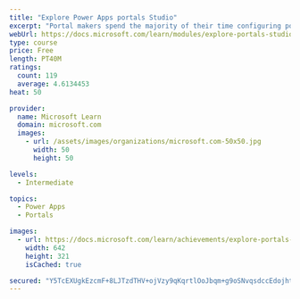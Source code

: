 ```yaml
---
title: "Explore Power Apps portals Studio"
excerpt: "Portal makers spend the majority of their time configuring portals by using Microsoft Power Apps portals Studio. It is important that portal makers have a full understanding of the capabilities and also the limitations of using portals Studio. This module will focus on understanding and using Power Apps portals Studio to create and customize portal websites. Power Apps portals Studio allows makers to add and configure webpages, layout components, static content, custom CSS files, entity lists, and entity forms."
webUrl: https://docs.microsoft.com/learn/modules/explore-portals-studio/
type: course
price: Free
length: PT40M
ratings:
  count: 119
  average: 4.6134453
heat: 50

provider:
  name: Microsoft Learn
  domain: microsoft.com
  images:
    - url: /assets/images/organizations/microsoft.com-50x50.jpg
      width: 50
      height: 50

levels:
  - Intermediate

topics:
  - Power Apps
  - Portals

images:
  - url: https://docs.microsoft.com/learn/achievements/explore-portals-studio-social.png
    width: 642
    height: 321
    isCached: true

secured: "Y5TcEXUgkEzcmF+8LJTzdTHV+ojVzy9qKqrtlOoJbqm+g9oSNvqsdccEdojhtIa0tKJzMWrLl2gmpbzMFog80zC00Mv9gkJBUxJ5H3aSUOKqt2VompW7N170f1dXOCRy4NmxE1/hmb9JaA3U2x4NBWgE1q0uhXDhMu8DOwnxP8gpo63VG56G5YawjFVKUGKcWslFBM4I9CoxfaGpgR0iCs4qGQC/m9LdaBbj0gp2QAXSI06Cj4Pht6/uosF1aLaSR/7rrvPWjR3kH3sSkLX4U5k1iGCbKG2RzVbEHOZnbOBb4RQkT1zEgqoQ+1OFIfUjsVlGrd+oJH8rz76LSSkGDYQ2rJSYYF53A/hNB+LFPB0wqlrYVXatozPDJnYpQ6O7UB8k1uIsyjIS4Y3G5SHEe8InQXRpHSn9kQYaGU5v1XQ=;rsdmlyyhd1oYs49nav2Hmw=="
---
```


